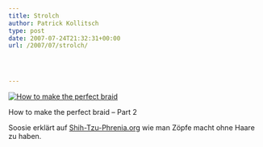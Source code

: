 ```yaml
---
title: Strolch
author: Patrick Kollitsch
type: post
date: 2007-07-24T21:32:31+00:00
url: /2007/07/strolch/




---
```

<div class="flickr">
  <a href="http://www.flickr.com/photos/schreibblogade/893896543/" title="How to make the perfect braid - Part 2"><img src="//farm2.static.flickr.com/1206/893896543_5c2bf68126.jpg" alt="How to make the perfect braid" /></a></p> 
  
  <p>
    How to make the perfect braid &#8211; Part 2
  </p>
</div>

Soosie erkl&auml;rt auf [Shih-Tzu-Phrenia.org][1] wie man Z&ouml;pfe macht ohne Haare zu haben.

 [1]: http://shih-tzu-phrenia.org/blog/40/how-to-make-the-perfect-braid-for-a-shih-tzu